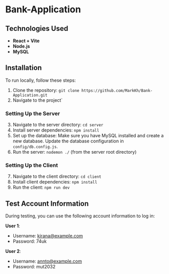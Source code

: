 # Bank-Application


## Technologies Used
- **React + Vite**
- **Node.js**
- **MySQL**

## Installation

To run locally, follow these steps:

1. Clone the repository: `git clone https://github.com/MarkKh/Bank-Application.git`
2. Navigate to the project`

### Setting Up the Server

3. Navigate to the server directory: `cd server`
4. Install server dependencies: `npm install`
5. Set up the database: Make sure you have MySQL installed and create a new database. Update the database configuration in `config/db.config.js`.
6. Run the server: `nodemon ./` (from the server root directory)

### Setting Up the Client

7. Navigate to the client directory: `cd client`
8. Install client dependencies: `npm install`
9. Run the client: `npm run dev`

## Test Account Information
During testing, you can use the following account information to log in:

**User 1**:
- Username: kirana@example.com
- Password: 74uk

**User 2**:
- Username: annto@example.com
- Password: mut2032


